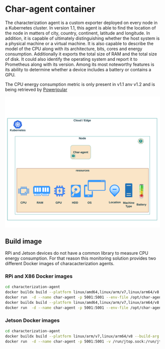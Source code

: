 # Char-agent container

The characterization agent is a custom exporter deployed on
every node in a Kubernetes cluster. In version 1.1, this agent is able to find the
location of the node in matters of city, country, continent, latitude
and longitude. In addition, it is capable of ultimately distinguishing
whether the host system is a physical machine or a virtual machine.
It is also capable to describe the model of the CPU along with
its architecture, bits, cores and energy consumption. Additionally it exports the total
size of RAM and the total size of disk. It could also identify the
operating system and report it to Prometheus along with its version.
Among its most noteworthy features is its ability to determine
whether a device includes a battery or contains a GPU.

The CPU energy consumption metric is only present in v1.1 anv v1.2 and is being retrieved by [Powerjoular](https://github.com/joular/powerjoular)

![alt text](Characterization%20agent.png)
## Build image
RPi and Jetson devices do not have a common library to measure CPU energy consumption. For that reason
this monitoring solution provides two different Docker images of characacterization agents.

### RPi and X86 Docker images
```bash
cd characterization-agent
docker buildx build --platform linux/amd64,linux/arm/v7,linux/arm64/v8 --build-arg TARGET=rpi -t gkorod/char-agent:v1.2 --push .
docker run  -d --name char-agent -p 5001:5001 --env-file /opt/char-agent/.env gkorod/char-agent:v1.2
docker buildx build --platform linux/amd64,linux/arm/v7,linux/arm64/v8 -t gkorod/char-agent:v1.2 --push .
docker run  -d --name char-agent -p 5001:5001 --env-file /opt/char-agent/.env gkorod/char-agent:v1.2
```

### Jetson Docker images
```bash
cd characterization-agent
docker buildx build --platform linux/arm/v7,linux/arm64/v8 --build-arg TARGET=jetson -t gkorod/char-agent:v1.2-jetson --push .
docker run  -d --name char-agent -p 5001:5001 -v /run/jtop.sock:/run/jtop.sock --env-file /opt/char-agent/.env gkorod/char-agent:v1.2-jetson
```
